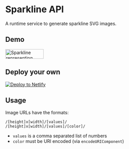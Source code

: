 # Sparkline API

A runtime service to generate sparkline SVG images.

## Demo

<img src="https://v1.sparkline.11ty.dev/120x30/41,25,9,12,10,6,12,14,19,17,23,30,36,21,25/%2394b388/" width="120" height="30" alt="Sparkline representing frequency of posts on zachleat.com written from 2007 to 2021">

## Deploy your own

<a href="https://app.netlify.com/start/deploy?repository=https://github.com/11ty/api-sparkline
"><img src="https://www.netlify.com/img/deploy/button.svg" border="0" alt="Deploy to Netlify"></a>

## Usage

Image URLs have the formats:

```
/[height]x[width]/[values]/
/[height]x[width]/[values]/[color]/
```

* `values` is a comma separated list of numbers
* `color` must be URI encoded (via `encodeURIComponent`)
